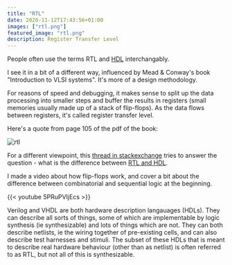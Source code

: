 ```yaml
---
title: "RTL"
date: 2020-11-12T17:43:56+01:00
images: ["rtl.png"]
featured_image: "rtl.png"
description: Register Transfer Level
---
```

People often use the terms RTL and [HDL](/terminology/hdl) interchangably.

I see it in a bit of a different way, influenced by Mead & Conway's book "Introduction to VLSI systems". It's more of a design methodology. 

For reasons of speed and debugging, it makes sense to split up the data processing into smaller steps and buffer the results in registers (small memories usually made up of a stack of flip-flops). As the data flows between registers, it's called register transfer level.

Here's a quote from page 105 of the pdf of the book:

![rtl](/rtl.png)

For a different viewpoint, this [thread in stackexchange](https://electronics.stackexchange.com/questions/69022/rtl-vs-hdl-whats-the-difference) tries to answer the question - what is the difference between [RTL and HDL](/terminology/hdl).

I made a video about how flip-flops work, and cover a bit about the difference between combinatorial and sequential logic at the beginning.

{{< youtube 5PRuPVIjEcs >}}

Verilog and VHDL are both hardware description langauages (HDLs). They can describe all sorts of things, some of which are implementable by logic synthesis (ie synthesizable) and lots of things which are not. They can both describe netlists, ie the wiring together of pre-existing cells, and can also describe test harnesses and stimuli. The subset of these HDLs that is meant to describe real hardware behaviour (other than as netlist) is often referred to as RTL, but not all of this is synthesizable.
